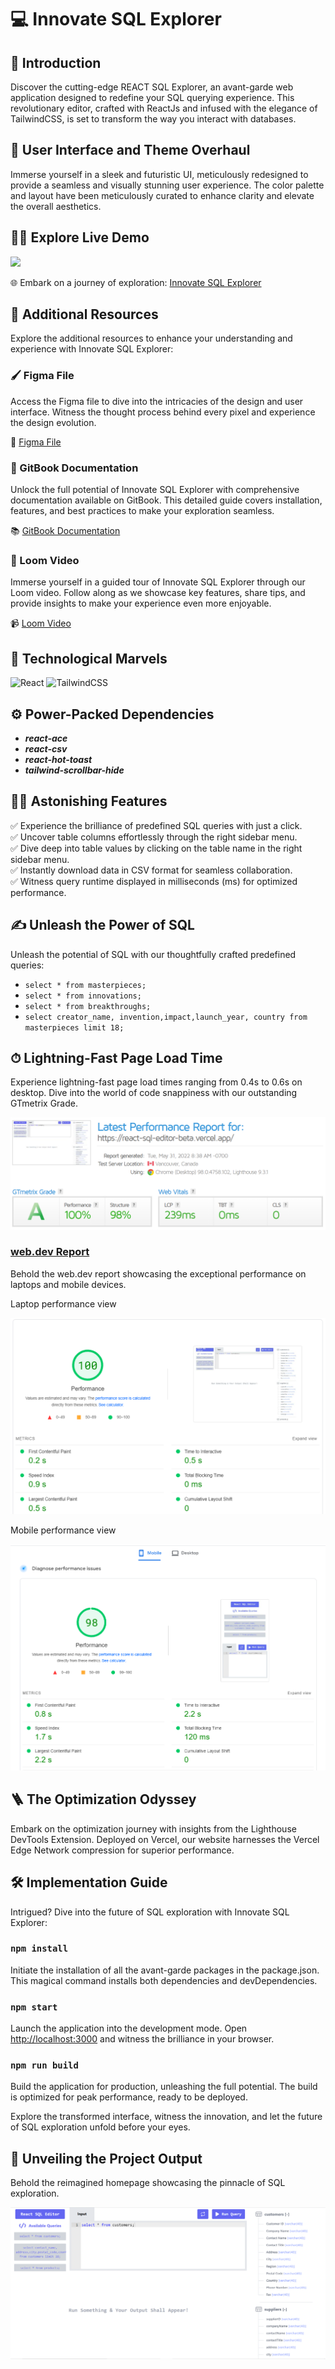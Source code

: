 # 💻 Innovate SQL Explorer

## 🚀 Introduction

Discover the cutting-edge REACT SQL Explorer, an avant-garde web application designed to redefine your SQL querying experience. This revolutionary editor, crafted with ReactJs and infused with the elegance of TailwindCSS, is set to transform the way you interact with databases.

## 🎨 User Interface and Theme Overhaul

Immerse yourself in a sleek and futuristic UI, meticulously redesigned to provide a seamless and visually stunning user experience. The color palette and layout have been meticulously curated to enhance clarity and elevate the overall aesthetics.

## 👨‍💻 Explore Live Demo

<a href="https://github.com/sambitos23/react-sql-explorer" target="blank">
<img src="https://img.shields.io/website?url=https://www.codingspace.codes&logo=github&style=flat-square" />
</a>

🌐 Embark on a journey of exploration: [Innovate SQL Explorer](https://innovate-sql-explorer.vercel.app/)

## 🌟 Additional Resources

Explore the additional resources to enhance your understanding and experience with Innovate SQL Explorer:

### 🖌 Figma File

Access the Figma file to dive into the intricacies of the design and user interface. Witness the thought process behind every pixel and experience the design evolution.

🔗 [Figma File](https://www.figma.com/file/QkWwUgR4nYcRgflcRzcoJt/Atlan?type=design&node-id=0%3A1&mode=design&t=LyiICiSFUIWlLwdG-1)

### 📖 GitBook Documentation

Unlock the full potential of Innovate SQL Explorer with comprehensive documentation available on GitBook. This detailed guide covers installation, features, and best practices to make your exploration seamless.

📚 [GitBook Documentation](https://atlans-frontend-assignment.gitbook.io/react-sql-editro-by-manik-chadha/)

### 🎥 Loom Video

Immerse yourself in a guided tour of Innovate SQL Explorer through our Loom video. Follow along as we showcase key features, share tips, and provide insights to make your experience even more enjoyable.

📹 [Loom Video](https://www.loom.com/share/be65779a0af34d08947f04428e40be2e?sid=a95f0d3f-2cd3-4b9d-95c0-948cd37632e8)

## 🚀 Technological Marvels

![React](https://img.shields.io/badge/react-%2320232a.svg?style=for-the-badge&logo=react&logoColor=%2361DAFB)
![TailwindCSS](https://img.shields.io/badge/tailwindcss-%2338B2AC.svg?style=for-the-badge&logo=tailwind-css&logoColor=white)

## ⚙️ Power-Packed Dependencies

- **_react-ace_**
- **_react-csv_**
- **_react-hot-toast_**
- **_tailwind-scrollbar-hide_**

## 👨‍💻 Astonishing Features

✅ Experience the brilliance of predefined SQL queries with just a click.\
✅ Uncover table columns effortlessly through the right sidebar menu.\
✅ Dive deep into table values by clicking on the table name in the right sidebar menu.\
✅ Instantly download data in CSV format for seamless collaboration.\
✅ Witness query runtime displayed in milliseconds (ms) for optimized performance.

## ✍️ Unleash the Power of SQL

Unleash the potential of SQL with our thoughtfully crafted predefined queries:

- `select * from masterpieces;`
- `select * from innovations;`
- `select * from breakthroughs;`
- `select creator_name, invention,impact,launch_year, country from masterpieces limit 18;`

## ⏱ Lightning-Fast Page Load Time

Experience lightning-fast page load times ranging from 0.4s to 0.6s on desktop. Dive into the world of code snappiness with our outstanding GTmetrix Grade.

![GTmetrix Grade Report](Screenshot/snapyness.PNG)

### [web.dev Report](https://pagespeed.web.dev/)

Behold the web.dev report showcasing the exceptional performance on laptops and mobile devices.

Laptop performance view

![web.dev Report](Screenshot/performance.PNG)

Mobile performance view

![web.dev Report](Screenshot/mobileperformance.PNG)

## 🪜 The Optimization Odyssey

Embark on the optimization journey with insights from the Lighthouse DevTools Extension. Deployed on Vercel, our website harnesses the Vercel Edge Network compression for superior performance.

## 🛠️ Implementation Guide

Intrigued? Dive into the future of SQL exploration with Innovate SQL Explorer:

### `npm install`

Initiate the installation of all the avant-garde packages in the package.json. This magical command installs both dependencies and devDependencies.

### `npm start`

Launch the application into the development mode. Open [http://localhost:3000](http://localhost:3000) and witness the brilliance in your browser.

### `npm run build`

Build the application for production, unleashing the full potential. The build is optimized for peak performance, ready to be deployed.

Explore the transformed interface, witness the innovation, and let the future of SQL exploration unfold before your eyes.

## 🌟 Unveiling the Project Output

Behold the reimagined homepage showcasing the pinnacle of SQL exploration.

![Homepage](Screenshot/main_project.PNG)

